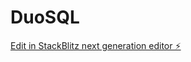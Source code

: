 # DuoSQL

[Edit in StackBlitz next generation editor ⚡️](https://stackblitz.com/~/github.com/AnduGelb/DuoSQL)